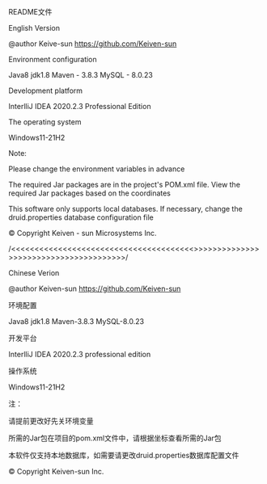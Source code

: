 README文件

English Version

@author Keive-sun https://github.com/Keiven-sun  

Environment configuration  

Java8 jdk1.8 Maven - 3.8.3 MySQL - 8.0.23   

Development platform  

InterlliJ IDEA 2020.2.3 Professional Edition  

The operating system  

Windows11-21H2  

Note:  

Please change the environment variables in advance  

The required Jar packages are in the project's POM.xml file. View the required Jar packages based on the coordinates  

This software only supports local databases. If necessary, change the druid.properties database configuration file  

 

 

 

 

 

© Copyright Keiven - sun Microsystems Inc.  



/<<<<<<<<<<<<<<<<<<<<<<<<<<<<<<<<<<<<<<<>>>>>>>>>>>>>>>>>>>>>>>>>>>>>>>>>>>>>>>/

Chinese Verion

@author Keiven-sun  https://github.com/Keiven-sun

环境配置

Java8 jdk1.8  Maven-3.8.3  MySQL-8.0.23

开发平台

InterlliJ IDEA 2020.2.3 professional edition

操作系统

Windows11-21H2

注：

请提前更改好先关环境变量

所需的Jar包在项目的pom.xml文件中，请根据坐标查看所需的Jar包

本软件仅支持本地数据库，如需要请更改druid.properties数据库配置文件





© Copyright Keiven-sun Inc.



